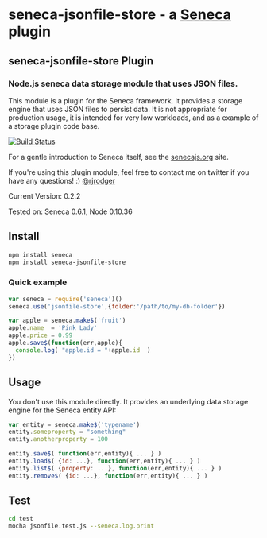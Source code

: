seneca-jsonfile-store - a [Seneca](http://senecajs.org) plugin
======================================================

## seneca-jsonfile-store Plugin

### Node.js seneca data storage module that uses JSON files.

This module is a plugin for the Seneca framework. It provides a
storage engine that uses JSON files to persist data. It is not
appropriate for production usage, it is intended for very low
workloads, and as a example of a storage plugin code base.

[![Build Status](https://travis-ci.org/rjrodger/seneca-jsonfile-store.png?branch=master)](https://travis-ci.org/rjrodger/seneca-jsonfile-store)

For a gentle introduction to Seneca itself, see the
[senecajs.org](http://senecajs.org) site.

If you're using this plugin module, feel free to contact me on twitter if you
have any questions! :) [@rjrodger](http://twitter.com/rjrodger)

Current Version: 0.2.2

Tested on: Seneca 0.6.1, Node 0.10.36



## Install

```sh
npm install seneca
npm install seneca-jsonfile-store
```


### Quick example

```JavaScript
var seneca = require('seneca')()
seneca.use('jsonfile-store',{folder:'/path/to/my-db-folder'})

var apple = seneca.make$('fruit')
apple.name  = 'Pink Lady'
apple.price = 0.99
apple.save$(function(err,apple){
  console.log( "apple.id = "+apple.id  )
})
```




## Usage

You don't use this module directly. It provides an underlying data storage engine for the Seneca entity API:

```JavaScript
var entity = seneca.make$('typename')
entity.someproperty = "something"
entity.anotherproperty = 100

entity.save$( function(err,entity){ ... } )
entity.load$( {id: ...}, function(err,entity){ ... } )
entity.list$( {property: ...}, function(err,entity){ ... } )
entity.remove$( {id: ...}, function(err,entity){ ... } )
```


## Test

```bash
cd test
mocha jsonfile.test.js --seneca.log.print
```





